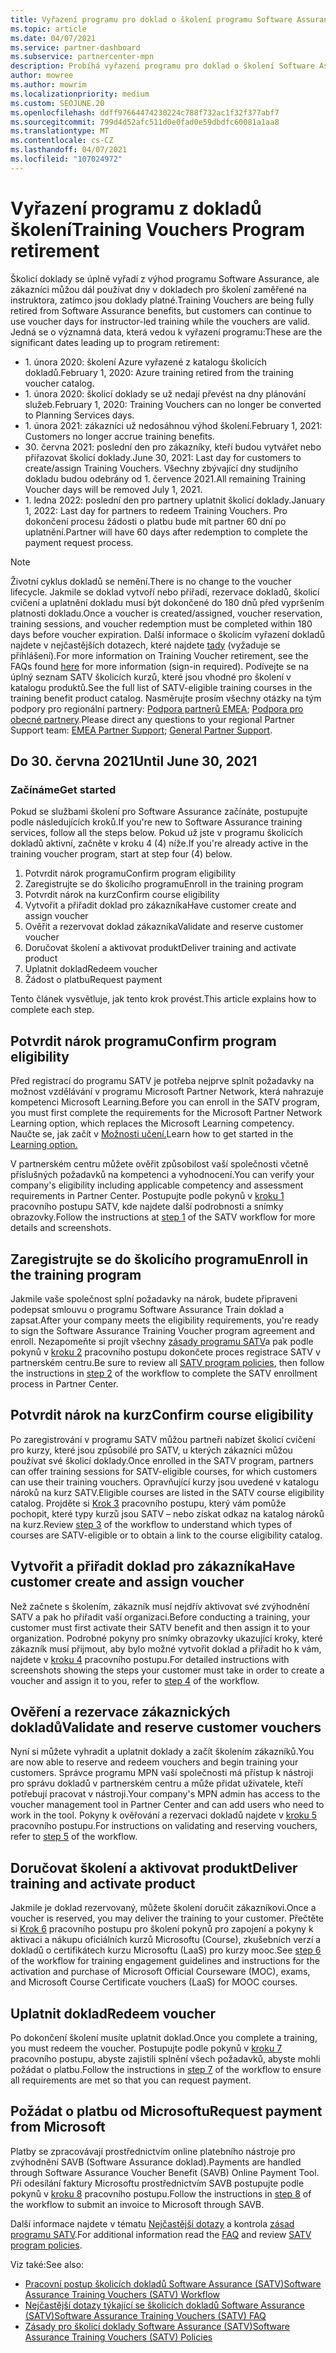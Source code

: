 ```yaml
---
title: Vyřazení programu pro doklad o školení programu Software Assurance
ms.topic: article
ms.date: 04/07/2021
ms.service: partner-dashboard
ms.subservice: partnercenter-mpn
description: Probíhá vyřazení programu pro doklad o školení Software Assurance.
author: mowree
ms.author: mowrim
ms.localizationpriority: medium
ms.custom: SEOJUNE.20
ms.openlocfilehash: ddff97664474230224c788f732ac1f32f377abf7
ms.sourcegitcommit: 799d4d52afc511d0e0fad0e59dbdfc60081a1aa8
ms.translationtype: MT
ms.contentlocale: cs-CZ
ms.lasthandoff: 04/07/2021
ms.locfileid: "107024972"
---
```

# <a name="training-vouchers-program-retirement"></a><span data-ttu-id="55b44-103">Vyřazení programu z dokladů školení</span><span class="sxs-lookup"><span data-stu-id="55b44-103">Training Vouchers Program retirement</span></span>

<span data-ttu-id="55b44-104">Školicí doklady se úplně vyřadí z výhod programu Software Assurance, ale zákazníci můžou dál používat dny v dokladech pro školení zaměřené na instruktora, zatímco jsou doklady platné.</span><span class="sxs-lookup"><span data-stu-id="55b44-104">Training Vouchers are being fully retired from Software Assurance benefits, but customers can continue to use voucher days for instructor-led training while the vouchers are valid.</span></span> <span data-ttu-id="55b44-105">Jedná se o významná data, která vedou k vyřazení programu:</span><span class="sxs-lookup"><span data-stu-id="55b44-105">These are the significant dates leading up to program retirement:</span></span> 

- <span data-ttu-id="55b44-106">1. února 2020: školení Azure vyřazené z katalogu školicích dokladů.</span><span class="sxs-lookup"><span data-stu-id="55b44-106">February 1, 2020: Azure training retired from the training voucher catalog.</span></span>
- <span data-ttu-id="55b44-107">1. února 2020: školicí doklady se už nedají převést na dny plánování služeb.</span><span class="sxs-lookup"><span data-stu-id="55b44-107">February 1, 2020: Training Vouchers can no longer be converted to Planning Services days.</span></span>  
- <span data-ttu-id="55b44-108">1. února 2021: zákazníci už nedosáhnou výhod školení.</span><span class="sxs-lookup"><span data-stu-id="55b44-108">February 1, 2021: Customers no longer accrue training benefits.</span></span> 
- <span data-ttu-id="55b44-109">30. června 2021: poslední den pro zákazníky, kteří budou vytvářet nebo přiřazovat školicí doklady.</span><span class="sxs-lookup"><span data-stu-id="55b44-109">June 30, 2021: Last day for customers to create/assign Training Vouchers.</span></span> <span data-ttu-id="55b44-110">Všechny zbývající dny studijního dokladu budou odebrány od 1. července 2021.</span><span class="sxs-lookup"><span data-stu-id="55b44-110">All remaining Training Voucher days will be removed July 1, 2021.</span></span>
- <span data-ttu-id="55b44-111">1. ledna 2022: poslední den pro partnery uplatnit školicí doklady.</span><span class="sxs-lookup"><span data-stu-id="55b44-111">January 1, 2022: Last day for partners to redeem Training Vouchers.</span></span> <span data-ttu-id="55b44-112">Pro dokončení procesu žádosti o platbu bude mít partner 60 dní po uplatnění.</span><span class="sxs-lookup"><span data-stu-id="55b44-112">Partner will have 60 days after redemption to complete the payment request process.</span></span>  

>[!NOTE]
><span data-ttu-id="55b44-113">Životní cyklus dokladů se nemění.</span><span class="sxs-lookup"><span data-stu-id="55b44-113">There is no change to the voucher lifecycle.</span></span> <span data-ttu-id="55b44-114">Jakmile se doklad vytvoří nebo přiřadí, rezervace dokladů, školicí cvičení a uplatnění dokladu musí být dokončené do 180 dnů před vypršením platnosti dokladu.</span><span class="sxs-lookup"><span data-stu-id="55b44-114">Once a voucher is created/assigned, voucher reservation, training sessions, and voucher redemption must be completed within 180 days before voucher expiration.</span></span>  <span data-ttu-id="55b44-115">Další informace o školicím vyřazení dokladů najdete v nejčastějších dotazech, které najdete [tady](https://partner.microsoft.com/resources/collection/software-assurance-benefit-changes#/) (vyžaduje se přihlášení).</span><span class="sxs-lookup"><span data-stu-id="55b44-115">For more information on Training Voucher retirement, see the FAQs found [here](https://partner.microsoft.com/resources/collection/software-assurance-benefit-changes#/) for more information (sign-in required).</span></span>  <span data-ttu-id="55b44-116">Podívejte se na úplný seznam SATV školicích kurzů, které jsou vhodné pro školení v katalogu produktů.</span><span class="sxs-lookup"><span data-stu-id="55b44-116">See the full list of SATV-eligible training courses in the training benefit product catalog.</span></span>  <span data-ttu-id="55b44-117">Nasměrujte prosím všechny otázky na tým podpory pro regionální partnery: [Podpora partnerů EMEA](mailto:savoucher@msdirectservices.com); [Podpora pro obecné partnery](https://partner.microsoft.com/dashboard/support/servicerequests).</span><span class="sxs-lookup"><span data-stu-id="55b44-117">Please direct any questions to your regional Partner Support team: [EMEA Partner Support](mailto:savoucher@msdirectservices.com); [General Partner Support](https://partner.microsoft.com/dashboard/support/servicerequests).</span></span>

## <a name="until-june-30-2021"></a><span data-ttu-id="55b44-118">Do 30. června 2021</span><span class="sxs-lookup"><span data-stu-id="55b44-118">Until June 30, 2021</span></span>

### <a name="get-started"></a><span data-ttu-id="55b44-119">Začínáme</span><span class="sxs-lookup"><span data-stu-id="55b44-119">Get started</span></span>

<span data-ttu-id="55b44-120">Pokud se službami školení pro Software Assurance začínáte, postupujte podle následujících kroků.</span><span class="sxs-lookup"><span data-stu-id="55b44-120">If you're new to Software Assurance training services, follow all the steps below.</span></span> <span data-ttu-id="55b44-121">Pokud už jste v programu školicích dokladů aktivní, začněte v kroku 4 (4) níže.</span><span class="sxs-lookup"><span data-stu-id="55b44-121">If you're already active in the training voucher program, start at step four (4) below.</span></span> 

1. <span data-ttu-id="55b44-122">Potvrdit nárok programu</span><span class="sxs-lookup"><span data-stu-id="55b44-122">Confirm program eligibility</span></span>
2. <span data-ttu-id="55b44-123">Zaregistrujte se do školicího programu</span><span class="sxs-lookup"><span data-stu-id="55b44-123">Enroll in the training program</span></span>
3. <span data-ttu-id="55b44-124">Potvrdit nárok na kurz</span><span class="sxs-lookup"><span data-stu-id="55b44-124">Confirm course eligibility</span></span>
4. <span data-ttu-id="55b44-125">Vytvořit a přiřadit doklad pro zákazníka</span><span class="sxs-lookup"><span data-stu-id="55b44-125">Have customer create and assign voucher</span></span>
5. <span data-ttu-id="55b44-126">Ověřit a rezervovat doklad zákazníka</span><span class="sxs-lookup"><span data-stu-id="55b44-126">Validate and reserve customer voucher</span></span>
6. <span data-ttu-id="55b44-127">Doručovat školení a aktivovat produkt</span><span class="sxs-lookup"><span data-stu-id="55b44-127">Deliver training and activate product</span></span>
7. <span data-ttu-id="55b44-128">Uplatnit doklad</span><span class="sxs-lookup"><span data-stu-id="55b44-128">Redeem voucher</span></span>
8. <span data-ttu-id="55b44-129">Žádost o platbu</span><span class="sxs-lookup"><span data-stu-id="55b44-129">Request payment</span></span>

<span data-ttu-id="55b44-130">Tento článek vysvětluje, jak tento krok provést.</span><span class="sxs-lookup"><span data-stu-id="55b44-130">This article explains how to complete each step.</span></span>

## <a name="confirm-program-eligibility"></a><span data-ttu-id="55b44-131">Potvrdit nárok programu</span><span class="sxs-lookup"><span data-stu-id="55b44-131">Confirm program eligibility</span></span>

<span data-ttu-id="55b44-132">Před registrací do programu SATV je potřeba nejprve splnit požadavky na možnost vzdělávání v programu Microsoft Partner Network, která nahrazuje kompetenci Microsoft Learning.</span><span class="sxs-lookup"><span data-stu-id="55b44-132">Before you can enroll in the SATV program, you must first complete the requirements for the Microsoft Partner Network Learning option, which replaces the Microsoft Learning competency.</span></span> <span data-ttu-id="55b44-133">Naučte se, jak začít v [Možnosti učení.](https://partner.microsoft.com/membership/learning-partners)</span><span class="sxs-lookup"><span data-stu-id="55b44-133">Learn how to get started in the [Learning option.](https://partner.microsoft.com/membership/learning-partners)</span></span>

<span data-ttu-id="55b44-134">V partnerském centru můžete ověřit způsobilost vaší společnosti včetně příslušných požadavků na kompetenci a vyhodnocení.</span><span class="sxs-lookup"><span data-stu-id="55b44-134">You can verify your company's eligibility including applicable competency and assessment requirements in Partner Center.</span></span> <span data-ttu-id="55b44-135">Postupujte podle pokynů v [kroku 1](https://query.prod.cms.rt.microsoft.com/cms/api/am/binary/RE4s3bB) pracovního postupu SATV, kde najdete další podrobnosti a snímky obrazovky.</span><span class="sxs-lookup"><span data-stu-id="55b44-135">Follow the instructions at [step 1](https://query.prod.cms.rt.microsoft.com/cms/api/am/binary/RE4s3bB) of the SATV workflow for more details and screenshots.</span></span>

## <a name="enroll-in-the-training-program"></a><span data-ttu-id="55b44-136">Zaregistrujte se do školicího programu</span><span class="sxs-lookup"><span data-stu-id="55b44-136">Enroll in the training program</span></span>

<span data-ttu-id="55b44-137">Jakmile vaše společnost splní požadavky na nárok, budete připraveni podepsat smlouvu o programu Software Assurance Train doklad a zapsat.</span><span class="sxs-lookup"><span data-stu-id="55b44-137">After your company meets the eligibility requirements, you're ready to sign the Software Assurance Training Voucher program agreement and enroll.</span></span> <span data-ttu-id="55b44-138">Nezapomeňte si projít všechny [zásady programu SATV](https://query.prod.cms.rt.microsoft.com/cms/api/am/binary/RE3koEP)a pak podle pokynů v [kroku 2](https://query.prod.cms.rt.microsoft.com/cms/api/am/binary/RE4s3bB) pracovního postupu dokončete proces registrace SATV v partnerském centru.</span><span class="sxs-lookup"><span data-stu-id="55b44-138">Be sure to review all [SATV program policies](https://query.prod.cms.rt.microsoft.com/cms/api/am/binary/RE3koEP), then follow the instructions in [step 2](https://query.prod.cms.rt.microsoft.com/cms/api/am/binary/RE4s3bB) of the workflow to complete the SATV enrollment process in Partner Center.</span></span>


## <a name="confirm-course-eligibility"></a><span data-ttu-id="55b44-139">Potvrdit nárok na kurz</span><span class="sxs-lookup"><span data-stu-id="55b44-139">Confirm course eligibility</span></span>
<span data-ttu-id="55b44-140">Po zaregistrování v programu SATV můžou partneři nabízet školicí cvičení pro kurzy, které jsou způsobilé pro SATV, u kterých zákazníci můžou používat své školicí doklady.</span><span class="sxs-lookup"><span data-stu-id="55b44-140">Once enrolled in the SATV program, partners can offer training sessions for SATV-eligible courses, for which customers can use their training vouchers.</span></span> <span data-ttu-id="55b44-141">Opravňující kurzy jsou uvedené v katalogu nároků na kurz SATV.</span><span class="sxs-lookup"><span data-stu-id="55b44-141">Eligible courses are listed in the SATV course eligibility catalog.</span></span> <span data-ttu-id="55b44-142">Projděte si [Krok 3](https://query.prod.cms.rt.microsoft.com/cms/api/am/binary/RE4s3bB) pracovního postupu, který vám pomůže pochopit, které typy kurzů jsou SATV – nebo získat odkaz na katalog nároků na kurz.</span><span class="sxs-lookup"><span data-stu-id="55b44-142">Review [step 3](https://query.prod.cms.rt.microsoft.com/cms/api/am/binary/RE4s3bB) of the workflow to understand which types of courses are SATV-eligible or to obtain a link to the course eligibility catalog.</span></span>

## <a name="have-customer-create-and-assign-voucher"></a><span data-ttu-id="55b44-143">Vytvořit a přiřadit doklad pro zákazníka</span><span class="sxs-lookup"><span data-stu-id="55b44-143">Have customer create and assign voucher</span></span>

<span data-ttu-id="55b44-144">Než začnete s školením, zákazník musí nejdřív aktivovat své zvýhodnění SATV a pak ho přiřadit vaší organizaci.</span><span class="sxs-lookup"><span data-stu-id="55b44-144">Before conducting a training, your customer must first activate their SATV benefit and then assign it to your organization.</span></span> <span data-ttu-id="55b44-145">Podrobné pokyny pro snímky obrazovky ukazující kroky, které zákazník musí přijmout, aby bylo možné vytvořit doklad a přiřadit ho k vám, najdete v [kroku 4](https://query.prod.cms.rt.microsoft.com/cms/api/am/binary/RE4s3bB) pracovního postupu.</span><span class="sxs-lookup"><span data-stu-id="55b44-145">For detailed instructions with screenshots showing the steps your customer must take in order to create a voucher and assign it to you, refer to [step 4](https://query.prod.cms.rt.microsoft.com/cms/api/am/binary/RE4s3bB) of the workflow.</span></span>

## <a name="validate-and-reserve-customer-vouchers"></a><span data-ttu-id="55b44-146">Ověření a rezervace zákaznických dokladů</span><span class="sxs-lookup"><span data-stu-id="55b44-146">Validate and reserve customer vouchers</span></span>

<span data-ttu-id="55b44-147">Nyní si můžete vyhradit a uplatnit doklady a začít školením zákazníků.</span><span class="sxs-lookup"><span data-stu-id="55b44-147">You are now able to reserve and redeem vouchers and begin training your customers.</span></span> <span data-ttu-id="55b44-148">Správce programu MPN vaší společnosti má přístup k nástroji pro správu dokladů v partnerském centru a může přidat uživatele, kteří potřebují pracovat v nástroji.</span><span class="sxs-lookup"><span data-stu-id="55b44-148">Your company's MPN admin has access to the voucher management tool in Partner Center and can add users who need to work in the tool.</span></span> <span data-ttu-id="55b44-149">Pokyny k ověřování a rezervaci dokladů najdete v [kroku 5](https://query.prod.cms.rt.microsoft.com/cms/api/am/binary/RE4s3bB) pracovního postupu.</span><span class="sxs-lookup"><span data-stu-id="55b44-149">For instructions on validating and reserving vouchers, refer to [step 5](https://query.prod.cms.rt.microsoft.com/cms/api/am/binary/RE4s3bB) of the workflow.</span></span>

## <a name="deliver-training-and-activate-product"></a><span data-ttu-id="55b44-150">Doručovat školení a aktivovat produkt</span><span class="sxs-lookup"><span data-stu-id="55b44-150">Deliver training and activate product</span></span>

<span data-ttu-id="55b44-151">Jakmile je doklad rezervovaný, můžete školení doručit zákazníkovi.</span><span class="sxs-lookup"><span data-stu-id="55b44-151">Once a voucher is reserved, you may deliver the training to your customer.</span></span> <span data-ttu-id="55b44-152">Přečtěte si [Krok 6](https://query.prod.cms.rt.microsoft.com/cms/api/am/binary/RE4s3bB) pracovního postupu pro školení pokynů pro zapojení a pokyny k aktivaci a nákupu oficiálních kurzů Microsoftu (Course), zkušebních verzí a dokladů o certifikátech kurzu Microsoftu (LaaS) pro kurzy mooc.</span><span class="sxs-lookup"><span data-stu-id="55b44-152">See [step 6](https://query.prod.cms.rt.microsoft.com/cms/api/am/binary/RE4s3bB) of the workflow for training engagement guidelines and instructions for the activation and purchase of Microsoft Official Courseware (MOC), exams, and Microsoft Course Certificate vouchers (LaaS) for MOOC courses.</span></span>

## <a name="redeem-voucher"></a><span data-ttu-id="55b44-153">Uplatnit doklad</span><span class="sxs-lookup"><span data-stu-id="55b44-153">Redeem voucher</span></span>

<span data-ttu-id="55b44-154">Po dokončení školení musíte uplatnit doklad.</span><span class="sxs-lookup"><span data-stu-id="55b44-154">Once you complete a training, you must redeem the voucher.</span></span> <span data-ttu-id="55b44-155">Postupujte podle pokynů v [kroku 7](https://query.prod.cms.rt.microsoft.com/cms/api/am/binary/RE4s3bB) pracovního postupu, abyste zajistili splnění všech požadavků, abyste mohli požádat o platbu.</span><span class="sxs-lookup"><span data-stu-id="55b44-155">Follow the instructions in [step 7](https://query.prod.cms.rt.microsoft.com/cms/api/am/binary/RE4s3bB) of the workflow to ensure all requirements are met so that you can request payment.</span></span> 


## <a name="request-payment-from-microsoft"></a><span data-ttu-id="55b44-156">Požádat o platbu od Microsoftu</span><span class="sxs-lookup"><span data-stu-id="55b44-156">Request payment from Microsoft</span></span>

<span data-ttu-id="55b44-157">Platby se zpracovávají prostřednictvím online platebního nástroje pro zvýhodnění SAVB (Software Assurance doklad).</span><span class="sxs-lookup"><span data-stu-id="55b44-157">Payments are handled through Software Assurance Voucher Benefit (SAVB) Online Payment Tool.</span></span> <span data-ttu-id="55b44-158">Při odesílání faktury Microsoftu prostřednictvím SAVB postupujte podle pokynů v [kroku 8](https://query.prod.cms.rt.microsoft.com/cms/api/am/binary/RE4s3bB) pracovního postupu.</span><span class="sxs-lookup"><span data-stu-id="55b44-158">Follow the instructions in [step 8](https://query.prod.cms.rt.microsoft.com/cms/api/am/binary/RE4s3bB) of the workflow to submit an invoice to Microsoft through SAVB.</span></span> 

<span data-ttu-id="55b44-159">Další informace najdete v tématu [Nejčastější dotazy](https://query.prod.cms.rt.microsoft.com/cms/api/am/binary/RE3kz5o) a kontrola [zásad programu SATV](https://query.prod.cms.rt.microsoft.com/cms/api/am/binary/RE3koEP).</span><span class="sxs-lookup"><span data-stu-id="55b44-159">For additional information read the [FAQ](https://query.prod.cms.rt.microsoft.com/cms/api/am/binary/RE3kz5o) and review [SATV program policies](https://query.prod.cms.rt.microsoft.com/cms/api/am/binary/RE3koEP).</span></span>

<span data-ttu-id="55b44-160">Viz také:</span><span class="sxs-lookup"><span data-stu-id="55b44-160">See also:</span></span>

- [<span data-ttu-id="55b44-161">Pracovní postup školicích dokladů Software Assurance (SATV)</span><span class="sxs-lookup"><span data-stu-id="55b44-161">Software Assurance Training Vouchers (SATV) Workflow</span></span>](https://query.prod.cms.rt.microsoft.com/cms/api/am/binary/RE4s3bB)
- [<span data-ttu-id="55b44-162">Nejčastější dotazy týkající se školicích dokladů Software Assurance (SATV)</span><span class="sxs-lookup"><span data-stu-id="55b44-162">Software Assurance Training Vouchers (SATV) FAQ</span></span>](https://query.prod.cms.rt.microsoft.com/cms/api/am/binary/RE3kz5o)
- [<span data-ttu-id="55b44-163">Zásady pro školicí doklady Software Assurance (SATV)</span><span class="sxs-lookup"><span data-stu-id="55b44-163">Software Assurance Training Vouchers (SATV) Policies</span></span>](https://query.prod.cms.rt.microsoft.com/cms/api/am/binary/RE3koEP)
